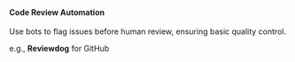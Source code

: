 #### Code Review Automation

Use bots to flag issues before human review, ensuring basic quality control.

e.g., **Reviewdog** for GitHub


<aside class="notes">
</aside>
